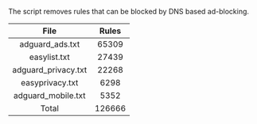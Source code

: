 The script removes rules that can be blocked by DNS based ad-blocking.


| File | Rules |
|:----:|:-----:|
| adguard_ads.txt | 65309 |
| easylist.txt | 27439 |
| adguard_privacy.txt | 22268 |
| easyprivacy.txt | 6298 |
| adguard_mobile.txt | 5352 |
| Total | 126666 |